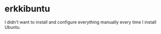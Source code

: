 # erkkibuntu
I didn't want to install and configure everything manually every time I install Ubuntu.
